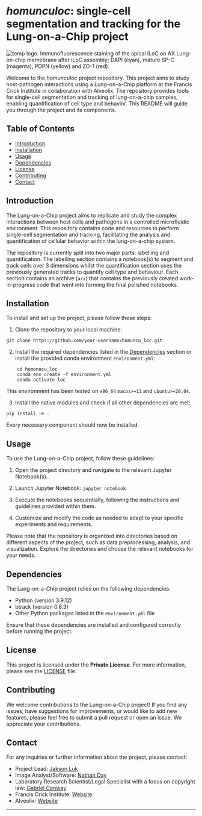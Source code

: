 # _homunculoc_: single-cell segmentation and tracking for the Lung-on-a-Chip project

![temp logo: Immunofluorescence staining of the apical iLoC on AX Lung-on-chip memebrane after iLoC assembly; DAPI (cyan), mature SP-C (magenta), PDPN (yellow) and ZO-1 (red).](loc_landing.gif)

Welcome to the _*homunculoc*_ project repository. This project aims to study host-pathogen interactions using a Lung-on-a-Chip platform at the Francis Crick Institute in collaboration with Alveolix. The repository provides tools for single-cell segmentation and tracking of lung-on-a-chip samples, enabling quantification of cell type and behavior. This README will guide you through the project and its components.

## Table of Contents

- [Introduction](#introduction)
- [Installation](#installation)
- [Usage](#usage)
- [Dependencies](#dependencies)
- [License](#license)
- [Contributing](#contributing)
- [Contact](#contact)

## Introduction

The Lung-on-a-Chip project aims to replicate and study the complex interactions between host cells and pathogens in a controlled microfluidic environment. This repository contains code and resources to perform single-cell segmentation and tracking, facilitating the analysis and quantification of cellular behavior within the lung-on-a-chip system.

The repository is currently split into two major parts: labelling and quantification. The labelling section contains a notebook(s) to segment and track cells over 3 dimensions whilst the quantification section uses the previously generated tracks to quantify cell type and behaviour. Each section contains an archive (`arx`) that contains the previously created work-in-progress code that went into forming the final polished notebooks.

## Installation

To install and set up the project, please follow these steps:

1. Clone the repository to your local machine:

`git clone https://github.com/your-username/homuncu_loc.git`

2. Install the required dependencies listed in the [Dependencies](#dependencies) section or install the provided conda environment `environment.yml`:

```
    cd homonucu_loc  
    conda env create -f environment.yml  
    conda activate loc  
```

This environment has been tested on `x86_64` `macos>=11` and `ubuntu>=20.04`.

3. Install the native modules and check if all other dependencies are met:

``pip install -e .``

Every necessary component should now be installed.

## Usage

To use the Lung-on-a-Chip project, follow these guidelines:

1. Open the project directory and navigate to the relevant Jupyter Notebook(s).
2. Launch Jupyter Notebook: `jupyter notebook`


3. Execute the notebooks sequentially, following the instructions and guidelines provided within them.
4. Customize and modify the code as needed to adapt to your specific experiments and requirements.

Please note that the repository is organized into directories based on different aspects of the project, such as data preprocessing, analysis, and visualization. Explore the directories and choose the relevant notebooks for your needs.

## Dependencies

The Lung-on-a-Chip project relies on the following dependencies:

- Python (version 3.9.12)
- btrack (version 0.6.3)
- Other Python packages listed in the `environment.yml` file

Ensure that these dependencies are installed and configured correctly before running the project.

## License

This project is licensed under the **Private License**. For more information, please see the [LICENSE](LICENSE.md) file.

## Contributing

We welcome contributions to the Lung-on-a-Chip project! If you find any issues, have suggestions for improvements, or would like to add new features, please feel free to submit a pull request or open an issue. We appreciate your contributions.

## Contact

For any inquiries or further information about the project, please contact:

- Project Lead: [Jakson Luk](mailto:jakson.luk@crick.ac.uk)
- Image Analyst/Software: [Nathan Day](mailto:nathan.day@crick.ac.uk)
- Laboratory Research Scientist/Legal Specialist with a focus on copyright law: [Gabriel Conway](mailto:gabriel.conway@crick.ac.uk)
- Francis Crick Institute: [Website](https://www.crick.ac.uk)
- Alveolix: [Website](https://www.alveolix.com)

---
